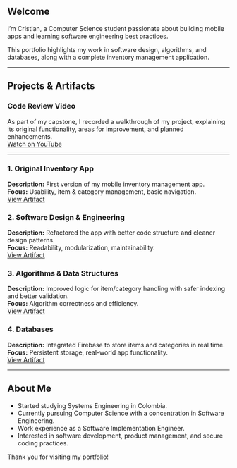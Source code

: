 ## Welcome  
I’m Cristian, a Computer Science student passionate about building mobile apps and learning software engineering best practices.  

This portfolio highlights my work in software design, algorithms, and databases, along with a complete inventory management application.  

---

## Projects & Artifacts  

### Code Review Video  
As part of my capstone, I recorded a walkthrough of my project, explaining its original functionality, areas for improvement, and planned enhancements.  
[Watch on YouTube](https://youtu.be/9Ju1Sld7GWk)  

---

### 1. Original Inventory App  
**Description:** First version of my mobile inventory management app.  
**Focus:** Usability, item & category management, basic navigation.  
[View Artifact](artifacts/android-inventory-app-original)  

### 2. Software Design & Engineering  
**Description:** Refactored the app with better code structure and cleaner design patterns.  
**Focus:** Readability, modularization, maintainability.  
[View Artifact](artifacts/software-design-engineering)  

### 3. Algorithms & Data Structures  
**Description:** Improved logic for item/category handling with safer indexing and better validation.  
**Focus:** Algorithm correctness and efficiency.  
[View Artifact](artifacts/algorithms-data-structures)  

### 4. Databases  
**Description:** Integrated Firebase to store items and categories in real time.  
**Focus:** Persistent storage, real-world app functionality.  
[View Artifact](artifacts/databases)  

---

## About Me  
- Started studying Systems Engineering in Colombia.  
- Currently pursuing Computer Science with a concentration in Software Engineering.  
- Work experience as a Software Implementation Engineer.  
- Interested in software development, product management, and secure coding practices.  

Thank you for visiting my portfolio!  
